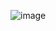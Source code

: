 ![image](https://user-images.githubusercontent.com/108964477/190403793-35598dac-3ebf-4952-838b-41d63094140c.png)
